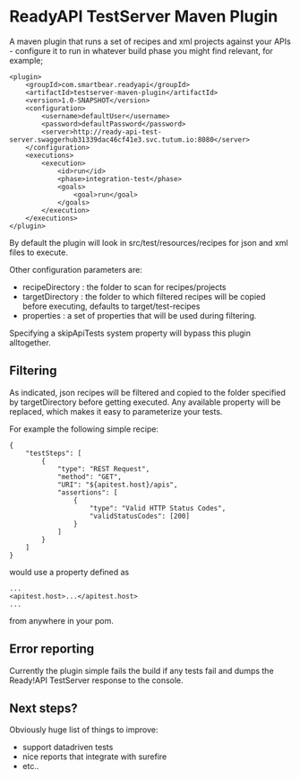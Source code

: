 # ReadyAPI TestServer Maven Plugin

A maven plugin that runs a set of recipes and xml projects against your APIs - configure it to run 
in whatever build phase you might find relevant, for example;

```
<plugin>
    <groupId>com.smartbear.readyapi</groupId>
    <artifactId>testserver-maven-plugin</artifactId>
    <version>1.0-SNAPSHOT</version>
    <configuration>
        <username>defaultUser</username>
        <password>defaultPassword</password>
        <server>http://ready-api-test-server.swaggerhub31339dac46cf41e3.svc.tutum.io:8080</server>
    </configuration>
    <executions>
        <execution>
            <id>run</id>
            <phase>integration-test</phase>
            <goals>
                <goal>run</goal>
            </goals>
        </execution>
    </executions>
</plugin>
```

By default the plugin will look in src/test/resources/recipes for json and xml files to execute.

Other configuration parameters are:
* recipeDirectory : the folder to scan for recipes/projects
* targetDirectory : the folder to which filtered recipes will be copied before executing, defaults
to target/test-recipes
* properties : a set of properties that will be used during filtering.

Specifying a skipApiTests system property will bypass this plugin alltogether.

## Filtering

As indicated, json recipes will be filtered and copied to the folder specified by 
targetDirectory before getting executed. Any available property will be replaced, which makes it 
easy to parameterize your tests.

For example the following simple recipe:

```
{
    "testSteps": [
        {
            "type": "REST Request",
            "method": "GET",
            "URI": "${apitest.host}/apis",
            "assertions": [
                {
                    "type": "Valid HTTP Status Codes",
                    "validStatusCodes": [200]
                }
            ]
        }
    ]
}
```

would use a property defined as 

```
...
<apitest.host>...</apitest.host>
...
```

from anywhere in your pom.

## Error reporting

Currently the plugin simple fails the build if any tests fail and dumps the Ready!API TestServer 
response to the console.

## Next steps?

Obviously huge list of things to improve:
- support datadriven tests
- nice reports that integrate with surefire
- etc..

